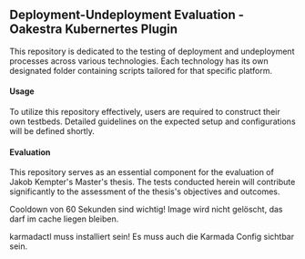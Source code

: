 ##  Deployment-Undeployment Evaluation - Oakestra Kubernertes Plugin

This repository is dedicated to the testing of deployment and undeployment processes across various technologies. Each technology has its own designated folder containing scripts tailored for that specific platform.

#### Usage

To utilize this repository effectively, users are required to construct their own testbeds. Detailed guidelines on the expected setup and configurations will be defined shortly.

#### Evaluation

This repository serves as an essential component for the evaluation of Jakob Kempter's Master's thesis. The tests conducted herein will contribute significantly to the assessment of the thesis's objectives and outcomes.



Cooldown von 60 Sekunden sind wichtig! 
Image wird nicht gelöscht, das darf im cache liegen bleiben. 


karmadactl muss installiert sein!
Es muss auch die Karmada Config sichtbar sein. 

